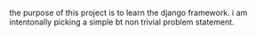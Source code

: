 the purpose of this project is to learn the django framework. i am intentonally picking a simple bt non trivial problem statement.  